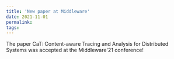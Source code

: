 ```yaml
---
title: 'New paper at Middleware'
date: 2021-11-01
permalink:
tags:
---
```


The paper CaT: Content-aware Tracing and Analysis for Distributed Systems was accepted at the Middleware'21 conference!
